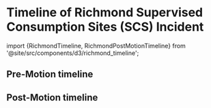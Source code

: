 # Timeline of Richmond Supervised Consumption Sites (SCS) Incident

import {RichmondTimeline, RichmondPostMotionTimeline} from '@site/src/components/d3/richmond_timeline';

## Pre-Motion timeline

<div align="center"><RichmondTimeline /> </div>

## Post-Motion timeline

<div align="center"><RichmondPostMotionTimeline /> </div>
